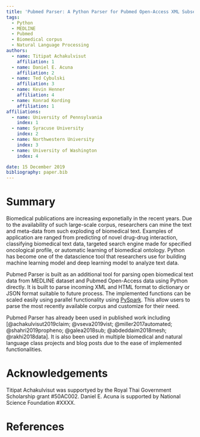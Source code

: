 ```yaml
---
title: 'Pubmed Parser: A Python Parser for Pubmed Open-Access XML Subset and MEDLINE XML Dataset'
tags:
  - Python
  - MEDLINE
  - Pubmed
  - Biomedical corpus
  - Natural Language Processing
authors:
  - name: Titipat Achakulvisut
    affiliation: 1
  - name: Daniel E. Acuna
    affiliation: 2
  - name: Ted Cybulski
    affiliation: 3
  - name: Kevin Henner
    affiliation: 4
  - name: Konrad Kording
    affiliation: 1
affiliations:
  - name: University of Pennsylvania
    index: 1
  - name: Syracuse University
    index: 2
  - name: Northwestern University
    index: 3
  - name: University of Washington
    index: 4

date: 15 December 2019
bibliography: paper.bib
---
```


# Summary

Biomedical publications are increasing exponetially in the recent years. Due to the availability of such large-scale corpus, researchers can mine the text and meta-data from such exploding of biomedical text. Examples of application are ranged from predicting of novel drug-drug interaction, classifying biomedical text data, targeted search engine made for specified oncological profile, or automatic learning of biomedical ontology. Python has become one of the datascience tool that researchers use for building machine learning model and deep learning model to analyze text data.

Pubmed Parser is built as an additional tool for parsing open biomedical text data from MEDLINE dataset and Pubmed Open-Access data using Python directly. It is built to parse incoming XML and HTML format to dictionary or JSON format suitable to future process. The implemented functions can be scaled easily using parallel functionality using [PySpark](https://spark.apache.org/). This allow users to parse the most recently available corpus and customize for their need.

Pubmed Parser has already been used in published work including [@achakulvisut2019claim; @vseva2019vist; @miller2017automated; @shahri2019propheno; @galea2018sub; @abdeddaim2018mesh; @rakhi2018data]. It is also been used in multiple biomedical and natural language class projects and blog posts due to the ease of implemented functionalities.


# Acknowledgements

Titipat Achakulvisut was supportyed by the Royal Thai Government Scholarship grant #50AC002. Daniel E. Acuna is supported by National Science Foundation #XXXX.

# References